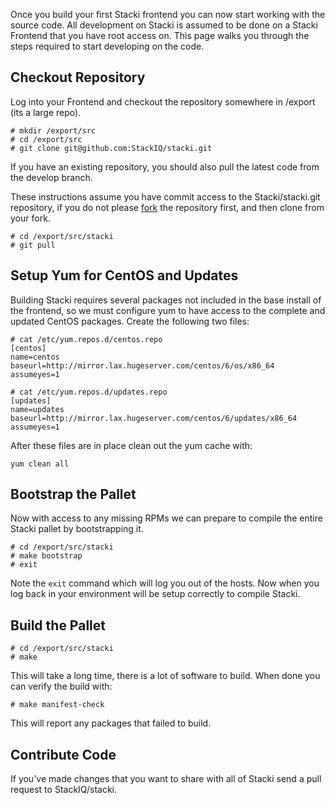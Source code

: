 Once you build your first Stacki frontend you can now start working with the source code.
All development on Stacki is assumed to be done on a Stacki Frontend that you have root access on.
This page walks you through the steps required to start developing on the code.

## Checkout Repository

Log into your Frontend and checkout the repository somewhere in /export (its a large repo).

```
# mkdir /export/src
# cd /export/src
# git clone git@github.com:StackIQ/stacki.git
```

If you have an existing repository, you should also pull the latest code from the develop branch.

These instructions assume you have commit access to the Stacki/stacki.git repository, if you do not
please [fork](https://help.github.com/articles/fork-a-repo/) the repository first,
and then clone from your fork.

```
# cd /export/src/stacki
# git pull
```

## Setup Yum for CentOS and Updates

Building Stacki requires several packages not included in the base install of the frontend, so we
must configure yum to have access to the complete and updated CentOS packages.
Create the following two files:

```
# cat /etc/yum.repos.d/centos.repo
[centos]
name=centos
baseurl=http://mirror.lax.hugeserver.com/centos/6/os/x86_64
assumeyes=1
```

```
# cat /etc/yum.repos.d/updates.repo 
[updates]
name=updates
baseurl=http://mirror.lax.hugeserver.com/centos/6/updates/x86_64
assumeyes=1
```

After these files are in place clean out the yum cache with:

```
yum clean all
```

## Bootstrap the Pallet

Now with access to any missing RPMs we can prepare to compile the entire Stacki pallet by bootstrapping it.

```
# cd /export/src/stacki
# make bootstrap
# exit
```

Note the ```exit``` command which will log you out of the hosts.
Now when you log back in your environment will be setup correctly to compile Stacki.

## Build the Pallet

```
# cd /export/src/stacki
# make
```

This will take a long time, there is a lot of software to build.
When done you can verify the build with:

```
# make manifest-check
```

This will report any packages that failed to build.

## Contribute Code

If you've made changes that you want to share with all of Stacki send a pull request to
StackIQ/stacki.

